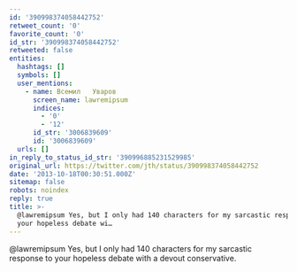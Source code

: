 ```yaml
---
id: '390998374058442752'
retweet_count: '0'
favorite_count: '0'
id_str: '390998374058442752'
retweeted: false
entities:
  hashtags: []
  symbols: []
  user_mentions:
    - name: Всемил   Уваров
      screen_name: lawremipsum
      indices:
        - '0'
        - '12'
      id_str: '3006839609'
      id: '3006839609'
  urls: []
in_reply_to_status_id_str: '390996885231529985'
original_url: https://twitter.com/jth/status/390998374058442752
date: '2013-10-18T00:30:51.000Z'
sitemap: false
robots: noindex
reply: true
title: >-
  @lawremipsum Yes, but I only had 140 characters for my sarcastic response to
  your hopeless debate wi…
---
```


@lawremipsum Yes, but I only had 140 characters for my sarcastic response to your hopeless debate with a devout conservative.